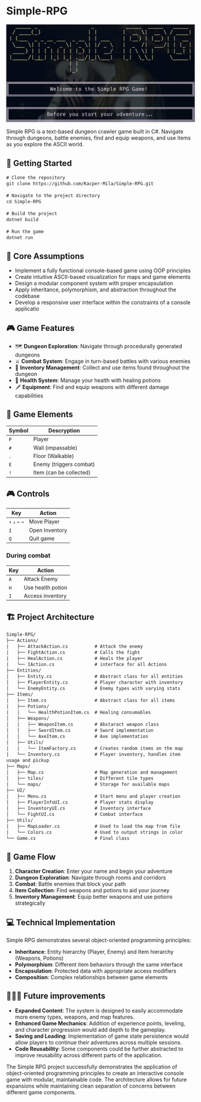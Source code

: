 # Simple-RPG

<img alt="Simple RPG Banner" src="https://github.com/Kacper-Mila/Simple-RPG/blob/main/Resources/banner.png">

Simple RPG is a text-based dungeon crawler game built in C#. Navigate through dungeons, battle enemies, find and equip weapons, and use items as you explore the ASCII world.

## 🚀 Getting Started
```
# Clone the repository
git clone https://github.com/Kacper-Mila/Simple-RPG.git

# Navigate to the project directory
cd Simple-RPG

# Build the project
dotnet build

# Run the game
dotnet run
```

## 🧱 Core Assumptions
- Implement a fully functional console-based game using OOP principles
- Create intuitive ASCII-based visualization for maps and game elements
- Design a modular component system with proper encapsulation
- Apply inheritance, polymorphism, and abstraction throughout the codebase
- Develop a responsive user interface within the constraints of a console applicatio

## 🎮 Game Features
- 🗺️ __Dungeon Exploration__: Navigate through procedurally generated dungeons
- ⚔️ __Combat System__: Engage in turn-based battles with various enemies
- 🎒 __Inventory Management__: Collect and use items found throughout the dungeon
- 🧪 __Health System__: Manage your health with healing potions
- 🗡️ __Equipment__: Find and equip weapons with different damage capabilities

## 🎲 Game Elements
|Symbol           | Descryption                  |
|-----------------|------------------------------|
| `P`             | Player                       |
| `#`             | Wall (impassable)            |
| `.`             | Floor (Walkable)             |
| `E`             | Enemy (triggers combat)      |
| `!`             | Item (can be collected)      |

## 🎮 Controls
|Key              |Action          |
|-----------------|----------------|
| `↑` `↓` `←` `→` | Move Player    |
| `I`             | Open Inventory |
| `Q`             | Quit game      |
### During combat
|Key              |Action             |
|-----------------|-------------------|
| `A`             | Attack Enemy      |
| `H`             | Use health potion |
| `I`             | Access inventory  |

## 🏗️ Project Architecture
```
Simple-RPG/
├── Actions/
|   ├── AttackAction.cs          # Attack the enemy
|   ├── FightAction.cs           # Calls the fight
|   ├── HealAction.cs            # Heals the player 
|   └── IAction.cs               # interface for all Actions
├── Entities/
│   ├── Entity.cs                # Abstract class for all entities
│   ├── PlayerEntity.cs          # Player character with inventory
│   └── EnemyEntity.cs           # Enemy types with varying stats
├── Items/
│   ├── Item.cs                  # Abstract class for all items
|   ├── Potions/
|   |   └── HealthPotionItem.cs  # Healing consumables
│   ├── Weapons/
│   │   ├── WeaponItem.cs        # Abstaract weapon class
│   │   ├── SwordItem.cs         # Sword implementation
│   │   └── AxeItem.cs           # Axe implementation
|   ├── Utils/
|   |   └── ItemFactory.cs       # Creates random items on the map
|   └── Inventory.cs             # Player inventory, handles item usage and pickup
├── Maps/
│   ├── Map.cs                   # Map generation and management
│   ├── tiles/                   # Different tile types
|   └── maps/                    # Storage for available maps
├── UI/
│   ├── Menu.cs                  # Start menu and player creation
│   ├── PlayerInfoUI.cs          # Player stats display
│   ├── InventoryUI.cs           # Inventory interface
│   └── FightUI.cs               # Combat interface
├── Utils/
|   ├── MapLoader.cs             # Used to load the map from file
|   └── Colors.cs                # Used to output strings in color
└── Game.cs                      # Final class
```

## 🎯 Game Flow
1. __Character Creation__: Enter your name and begin your adventure
2. __Dungeon Exploration__: Navigate through rooms and corridors
3. __Combat__: Battle enemies that block your path
4. __Item Collection__: Find weapons and potions to aid your journey
5. __Inventory Management__: Equip better weapons and use potions strategically

## 💻 Technical Implementation
Simple RPG demonstrates several object-oriented programming principles:
- __Inheritance__: Entity hierarchy (Player, Enemy) and Item hierarchy (Weapons, Potions)
- __Polymorphism__: Different item behaviors through the same interface
- __Encapsulation__: Protected data with appropriate access modifiers
- __Composition__: Complex relationships between game elements

## 🏃‍♂️‍➡️ Future improvements
- __Expanded Content__: The system is designed to easily accommodate more enemy types, weapons, and map features.
- __Enhanced Game Mechanics__: Addition of experience points, leveling, and character progression would add depth to the gameplay.
- __Saving and Loading__: Implementation of game state persistence would allow players to continue their adventures across multiple sessions.
- __Code Reusability__: Some components could be further abstracted to improve reusability across different parts of the application.


The Simple RPG project successfully demonstrates the application of object-oriented programming principles to create an interactive console game with modular, maintainable code. The architecture allows for future expansions while maintaining clean separation of concerns between different game components.
